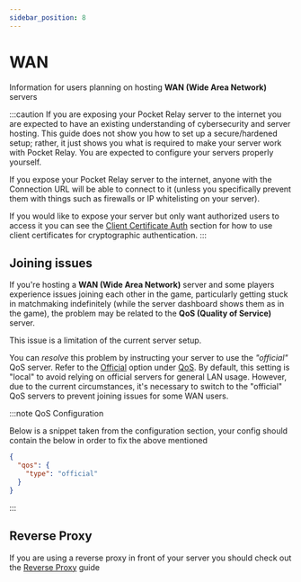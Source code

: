 ```yaml
---
sidebar_position: 8
---
```


# WAN

Information for users planning on hosting **WAN (Wide Area Network)** servers

:::caution 
If you are exposing your Pocket Relay server to the internet you are expected to have an existing understanding of cybersecurity and server hosting. This guide does not show you how to set up a secure/hardened setup; rather, it just shows you what is required to make your server work with Pocket Relay. You are expected to configure your servers properly yourself.

If you expose your Pocket Relay server to the internet, anyone with the Connection URL will be able to connect to it (unless you specifically prevent them with things such as firewalls or IP whitelisting on your server). 

If you would like to expose your server but only want authorized users to access it you can see the [Client Certificate Auth](./reverse-proxy.md#client-certificate-auth) section for how to use client certificates for cryptographic authentication.
:::

## Joining issues

If you're hosting a **WAN (Wide Area Network)** server and some players experience issues joining each other in the game, particularly getting stuck in matchmaking indefinitely (while the server dashboard shows them as in the game), the problem may be related to the **QoS (Quality of Service)** server.

This issue is a limitation of the current server setup.

You can *resolve* this problem by instructing your server to use the *"official"* QoS server. Refer to the [Official](configuration.md#official) option under [QoS](configuration.md#qos). By default, this setting is "local" to avoid relying on official servers for general LAN usage. However, due to the current circumstances, it's necessary to switch to the "official" QoS servers to prevent joining issues for some WAN users.

:::note QoS Configuration

Below is a snippet taken from the configuration section, your config should contain the below in order to fix the above mentioned


```json
{
  "qos": {
    "type": "official"
  }
}
```

:::


## Reverse Proxy

If you are using a reverse proxy in front of your server you should check out the [Reverse Proxy](reverse-proxy.md) guide
